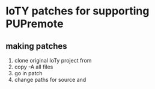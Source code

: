 # IoTY patches for supporting PUPremote

## making patches

1. clone original IoTy project from
2. copy -A all files
2. go in patch
3. change paths for source and 
